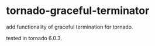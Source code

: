 # tornado-graceful-terminator
 add functionality of graceful termination for tornado.

 tested in tornado 6.0.3.
